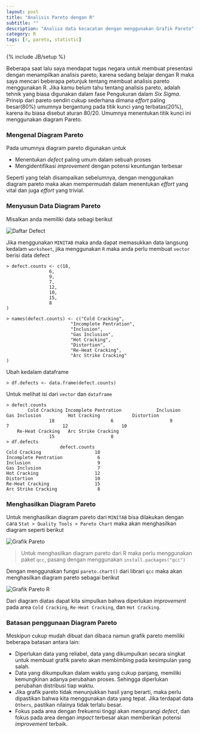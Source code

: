 ```yaml
---
layout: post
title: "Analisis Pareto dengan R"
subtitle: ""
description: "Analisa data kecacatan dengan menggunakan Grafik Pareto"
category: R
tags: [r, pareto, statistic]
---
```

{% include JB/setup %}

Beberapa saat lalu saya mendapat tugas negara untuk membuat presentasi dengan menampilkan analisis pareto, karena sedang belajar dengan R maka saya mencari beberapa petunjuk tentang membuat analisis pareto menggunakan R. Jika kamu belum tahu tentang analisis pareto, adalah tehnik yang biasa digunakan dalam fase Pengukuran dalam _Six Sigma_. Prinsip dari pareto sendiri cukup sederhana dimana _effort_ paling besar(80%) umumnya bergantung pada titik kunci yang terbatas(20%), karena itu biasa disebut aturan 80/20. Umumnya menentukan titik kunci ini menggunakan diagram Pareto.  

<!--more-->
### Mengenal Diagram Pareto
Pada umumnya diagram pareto digunakan untuk 

- Menentukan _defect_ paling umum dalam sebuah proses  
- Mengidentifikasi _improvement_ dengan potensi keuntungan terbesar

Seperti yang telah disampaikan sebelumnya, dengan menggunakan diagram pareto maka akan mempermudah dalam menentukan _effort_ yang vital dan juga _effort_ yang trivial. 


### Menyusun Data Diagram Pareto
Misalkan anda memiliki data sebagi berikut  

<img src="{{ site.baseurl }}/img/defect.png" class="img-responsive" alt="Daftar Defect">

Jika menggunakan `MINITAB` maka anda dapat memasukkan data langsung kedalam `worksheet`, jika menggunakan `R` maka anda perlu membuat `vector` berisi data defect

    > defect.counts <- c(18,
                    6,
                    9,
                    7,
                    12,
                    10,
                    15,
                    8
    )

    > names(defect.counts) <- c("Cold Cracking",
                            "Incomplete Pentration",
                            "Inclusion",
                            "Gas Inclusion",
                            "Hot Cracking",
                            "Distortion",
                            "Re-Heat Cracking",
                            "Arc Strike Cracking"
    )

Ubah kedalam dataframe

    > df.defects <- data.frame(defect.counts)

Untuk melihat isi dari `vector` dan `dataframe`

    > defect.counts
            Cold Cracking Incomplete Pentration             Inclusion         Gas Inclusion          Hot Cracking            Distortion 
                    18                     6                     9                     7                    12                    10 
        Re-Heat Cracking   Arc Strike Cracking 
                    15                     8 
    > df.defects
                        defect.counts
    Cold Cracking                    18
    Incomplete Pentration             6
    Inclusion                         9
    Gas Inclusion                     7
    Hot Cracking                     12
    Distortion                       10
    Re-Heat Cracking                 15
    Arc Strike Cracking               8


### Menghasilkan Diagram Pareto
Untuk menghasilkan diagram pareto dari `MINITAB` bisa dilakukan dengan cara `Stat > Quality Tools > Pareto Chart` maka akan menghasilkan diagram seperti berikut

<img src="{{ site.baseurl }}/img/pareto-chart.png" class="img-responsive" alt="Grafik Pareto">

> Untuk menghasilkan diagram pareto dari R maka perlu menggunakan paket `qcc`, pasang dengan menggunakan `install.packages("qcc")`

Dengan menggunakan fungsi `pareto.chart()` dari librari `qcc` maka akan menghasilkan diagram pareto sebagai berikut

<img src="{{ site.baseurl }}/img/pareto-chart-r.png" class="img-responsive" alt="Grafik Pareto R">

Dari diagram diatas dapat kita simpulkan bahwa diperlukan _improvement_ pada area `Cold Cracking`, `Re-Heat Cracking`, dan `Hot Cracking`.


### Batasan penggunaan Diagram Pareto
Meskipun cukup mudah dibuat dan dibaca namun grafik pareto memiliki beberapa batasan antara lain:

- Diperlukan data yang reliabel, data yang dikumpulkan secara singkat untuk membuat grafik pareto akan membimbing pada kesimpulan yang salah.  
- Data yang dikumpulkan dalam waktu yang cukup panjang, memiliki kemungkinan adanya perubahan proses. Sehingga diperlukan perubahan distribusi tiap waktu.  
- Jika grafik pareto tidak menunjukkan hasil yang berarti, maka perlu dipastikan bahwa kita menggunakan data yang tepat. Jika terdapat data `Others`, pastikan nilainya tidak terlalu besar.  
- Fokus pada area dengan frekuensi tinggi akan mengurangi _defect_, dan fokus pada area dengan _impact_ terbesar akan memberikan potensi _improvement_ terbaik.  